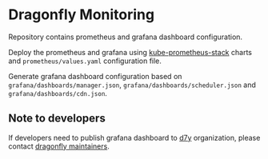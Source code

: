 # Dragonfly Monitoring

Repository contains prometheus and grafana dashboard configuration.

Deploy the prometheus and grafana using [kube-prometheus-stack](https://artifacthub.io/packages/helm/prometheus-community/kube-prometheus-stack)
charts and `prometheus/values.yaml` configuration file.

Generate grafana dashboard configuration
based on `grafana/dashboards/manager.json`, `grafana/dashboards/scheduler.json` and `grafana/dashboards/cdn.json`.

## Note to developers

If developers need to publish grafana dashboard to [d7y](https://grafana.com/orgs/d7y) organization,
please contact [dragonfly maintainers](https://github.com/dragonflyoss/Dragonfly2/blob/main/MAINTAINERS.md).
